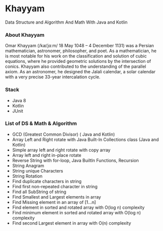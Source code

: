 # Khayyam

Data Structure and Algorithm And Math With Java and Kotlin
### About Khayyam

Omar Khayyam (/kaɪˈjɑːm/ 18 May 1048 – 4 December 1131) was a Persian mathematician, astronomer, philosopher, and poet.
As a mathematician, he is most notable for his work on the classification and solution of cubic equations, 
where he provided geometric solutions by the intersection of conics.
Khayyam also contributed to the understanding of the parallel axiom.
As an astronomer, he designed the Jalali calendar, a solar calendar with a very precise 33-year intercalation cycle.

### Stack

- Java 8
- Kotlin
- JUnit

### List of DS & Math & Algorithm

* GCD (Greatest Common Divisor) ( Java and Kotlin)
* Array Left and Right rotate with Java Built-In Collections class (Java and Kotlin)
* Simple array left and right rotate with copy array
* Array left and right in-place rotate
* Reverse String with for-loop, Java BuiltIn Functions, Recursion
* String Anagram
* String unique Characters
* String Rotation
* Find duplicate characters in string
* Find first non-repeated character in string
* Find all SubString of string 
* Find Smallest and Largest elements in array
* Find Missing element in an array of [1...n]
* Find element in sorted and rotated array with O(log n) complexity
* Find minimum element in sorted and rotated array with O(log n) complexity
* Find second Largest element in array with O(n) complexity
